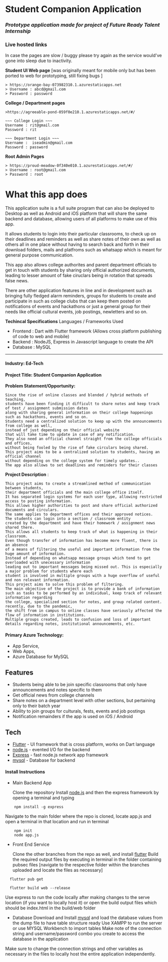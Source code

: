 # Student Companion Application
### _Prototype application made for project of Future Ready Talent Internship_ 


### Live hosted links 

In case the pages are slow / buggy please try again as the service would've gone into sleep due to inactivity.


**Student UI Web page** [was originally meant for mobile only but has been ported to web for prototyping, still fixing bugs ]

```
> https://orange-bay-073982310.1.azurestaticapps.net 
> Username : abcd@gmail.com
> Password : password
```

**College / Department pages**
```
>https://agreeable-pond-059f0e210.1.azurestaticapps.net/#/

~~~ College Login ~~~
Username : rit@gmail.com
Password : rit

~~~ Department Login ~~~
Username :  iseadmin@gmail.com
Password : password
```

**Root Admin Pages**
```
> https://proud-meadow-0f340e010.1.azurestaticapps.net/#/
> Username : root@gmail.com
> Password : root
```

# What this app does 

This application suite is a full suite program that can also be deployed to Desktop as well as Android and iOS platform that will share the same backend and database, allowing users of all platforms to make use of this app.

It allows students to login into their particular classrooms, to check up on their deadlines and reminders as well as share notes of their own as well as others all in one place without having to search back and forth in their download folders, mails and platfroms such as whatsapp which is meant for general purpose communication. 

This app also allows college authorites and parent department officials to get in touch with students by sharing only official authorized documents, leading to lesser amount of fake ciruclars being in rotation that spreads false news. 

There are other application features in line and in development such as bringing fully fledged alarm reminders, groups for students to create and participate in such as college clubs that can keep them posted on notifications of events and hackathons or just a general group for their needs like official cultural events, job postings, newletters and so on. 


**Techincal Specifications**
Languages / Frameworks Used
- Frontend : Dart with Flutter framework (Allows cross platform publishing of code to web and mobile)
- Backend : NodeJS, Express in Javascript language to create the API 
- Database : MySQL 

----

#### Industry: Ed-Tech

#### Project Title: Student Companion Application

**Problem Statement/Opportunity:**
    
    Since the rise of online classes and blended / hybrid methods of teaching, 
    students have been finding it difficult to share notes and keep track of test / assignment submission dates 
    along with sharing general information on their college happenings such as hackathons, events and so on. 
    Students need a centralized solution to keep up with the announcements from college as well,
    instead of just depending on their official website
    that will take time to update in case of any notification. 
    They also need an official channel straight from the college officials and offices, 
    without being fooled by the rise of fake circulars being shared. 
    This project aims to be a centralized solution to students, having an official channel
    without depending on the college system for timely updates.. 
    The app also allows to set deadlines and reminders for their classes

**Project Description** :

    This project aims to create a streamlined method of communication between students,
    their department officials and the main college office itself.
    It has separated login systems for each user type, allowing restricted access to posting information. 
    This allows higher authorities to post and share official authorized documents and circulars. 
    The same applies to department offices and their approved notices.
    The students can login into a section / classroom entity
    created by the department and have their homework / assignment news shared there.
    This allows all students to keep track of what is happening in their classroom.
    Even though transfer of information has become more fluent, there is an absence
    of a means of filtering the useful and important information from the huge amount of information.
    Instead of depending on whatsapp message groups which tend to get overloaded with unecessary information
    leading out to important messages being missed out. This is especially a major problem for students where each
    student is involved in multiple groups with a huge overflow of useful and non relevant information.
    This project aims to solve this problem of filtering.
    The main objective of the project is to provide a bank of information
    such as tasks to be performed by an individual, keep track of relevant information regarding
    the college, specialized section for notes, and group related content. recently, due to the pandemic,
    the shift from in campus to online classes have seriously affected the flow of information in institutions.
    Multiple groups created, leads to confusion and loss of important details regarding notes, institutional announcements, etc.


#### Primary Azure Technology:
- App Service, 
- Web Apps, 
- Azure Database for MySQL



## Features

- Students being able to be join specific classrooms that only have announcements and notes specific to them
- Get official news from college channels 
- Share notes on a department level with other sections, but pertaining only to their batch year 
- Ability to join groups for culturals, fests, events and job postings 
- Notification remainders if the app is used on iOS / Android 


## Tech

- [Flutter] - UI framework that is cross platform, works on Dart language
- [node.js] - evented I/O for the backend
- [Express] - fast node.js network app framework
- [mysql] - Database for backend 



#### Install Instructions
- Main Backend App

    Clone the repository
    Install [node.js] 
    and then the express framework by opening a terminal and typing  
```
    npm install -g express
```
    
Navigate to the main folder where the repo is cloned, locate app.js and open a terminal in that location and run in terminal 
    
```
    npm init
    node app.js
```

- Front End Service

    Clone the other branches from the repo as well, and install [flutter] 
    Build the required output files by executing in terminal in the folder containing pubsec files [navigate to the respective folder within the branches uploaded and locate the files as necessary]
    
```  
  flutter pub get
  
  flutter build web --release
```  
Use express to run the code locally after making changes to the serve location (if you want to locally host it) or open the build output files which should be index.html in the  build/web folder 


- Database 
    Download and Install [mysql] and load the database values from the dump file to have table structure ready
    Use XAMPP to run the server or use MYSQL Workbench to import tables 
    Make note of the connection string and username/password combo you create to access the database in the application 

Make sure to change the connection strings and other variables as necessary in the files to locally host the entire application independently.


[//]: # (reference links)
   [node.js]: <http://nodejs.org>
   [flutter]: <https://docs.flutter.dev/get-started/install>
   [mysql]: <https://www.mysql.com/downloads/>
   [Express]: <https://expressjs.com/>
